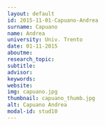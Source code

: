 ```yaml
---
layout: default 
id: 2015-11-01-Capuano-Andrea
surname: Capuano
name: Andrea
university: Univ. Trento
date: 01-11-2015
aboutme: 
research_topic: 
subtitle: 
advisor: 
keywords: 
website: 
img: capuano.jpg
thumbnail: capuano_thumb.jpg
alt: Capuano Andrea
modal-id: stud10
---
```

